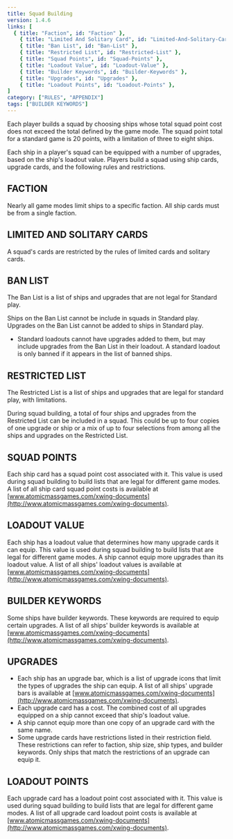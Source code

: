```yaml
---
title: Squad Building
version: 1.4.6
links: [
  { title: "Faction", id: "Faction" },
	{ title: "Limited And Solitary Card", id: "Limited-And-Solitary-Card" },
	{ title: "Ban List", id: "Ban-List" },
	{ title: "Restricted List", id: "Restricted-List" },
	{ title: "Squad Points", id: "Squad-Points" },
	{ title: "Loadout Value", id: "Loadout-Value" },
	{ title: "Builder Keywords", id: "Builder-Keywords" },
	{ title: "Upgrades", id: "Upgrades" },
	{ title: "Loadout Points", id: "Loadout-Points" },
]
category: ["RULES", "APPENDIX"]
tags: ["BUILDER KEYWORDS"]
---
```


Each player builds a squad by choosing ships whose total squad point cost
does not exceed the total defined by the game mode. The squad point total for
a standard game is 20 points, with a limitation of three to eight ships.

Each ship in a player's squad can be equipped with a number of upgrades,
based on the ship's loadout value. Players build a squad using ship cards,
upgrade cards, and the following rules and restrictions.

## FACTION

Nearly all game modes limit ships to a specific faction. All ship cards must be
from a single faction.

## LIMITED AND SOLITARY CARDS

A squad's cards are restricted by the rules of limited cards and solitary cards.

## BAN LIST

The Ban List is a list of ships and upgrades that are not legal for Standard
play.

Ships on the Ban List cannot be include in squads in Standard play. Upgrades
on the Ban List cannot be added to ships in Standard play.

- Standard loadouts cannot have upgrades added to them, but may include
  upgrades from the Ban List in their loadout. A standard loadout is only
  banned if it appears in the list of banned ships.

## RESTRICTED LIST

The Restricted List is a list of ships and upgrades that are legal for standard
play, with limitations.

During squad building, a total of four ships and upgrades from the Restricted
List can be included in a squad. This could be up to four copies of one
upgrade or ship or a mix of up to four selections from among all the ships and
upgrades on the Restricted List.

## SQUAD POINTS

Each ship card has a squad point cost associated with it. This value is used
during squad building to build lists that are legal for different game modes. A
list of all ship card squad point costs is available at [www.atomicmassgames.com/xwing-documents](http://www.atomicmassgames.com/xwing-documents).

## LOADOUT VALUE

Each ship has a loadout value that determines how many upgrade cards it can
equip. This value is used during squad building to build lists that are legal for
different game modes. A ship cannot equip more upgrades than its loadout
value. A list of all ships' loadout values is available at [www.atomicmassgames.com/xwing-documents](http://www.atomicmassgames.com/xwing-documents).

## BUILDER KEYWORDS

Some ships have builder keywords. These keywords are required to equip
certain upgrades. A list of all ships' builder keywords is available at [www.atomicmassgames.com/xwing-documents](http://www.atomicmassgames.com/xwing-documents).

## UPGRADES

- Each ship has an upgrade bar, which is a list of upgrade icons that limit
  the types of upgrades the ship can equip. A list of all ships' upgrade bars
  is available at [www.atomicmassgames.com/xwing-documents](http://www.atomicmassgames.com/xwing-documents).
- Each upgrade card has a cost. The combined cost of all upgrades
  equipped on a ship cannot exceed that ship's loadout value.
- A ship cannot equip more than one copy of an upgrade card with the same
  name.
- Some upgrade cards have restrictions listed in their restriction field.
  These restrictions can refer to faction, ship size, ship types, and builder
  keywords. Only ships that match the restrictions of an upgrade can equip
  it.

## LOADOUT POINTS

Each upgrade card has a loadout point cost associated with it. This value
is used during squad building to build lists that are legal for different game
modes. A list of all upgrade card loadout point costs is available at [www.atomicmassgames.com/xwing-documents](http://www.atomicmassgames.com/xwing-documents).
